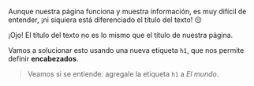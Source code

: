 Aunque nuestra página funciona y muestra información, es muy difícil de entender, ¡ni siquiera está diferenciado el título del texto! :pensive:

¡Ojo! El título del texto no es lo mismo que el título de nuestra página.

Vamos a solucionar esto usando una nueva etiqueta `h1`, que nos permite definir **encabezados**.

> Veamos si se entiende: agregale la etiqueta `h1` a 
_El mundo_.